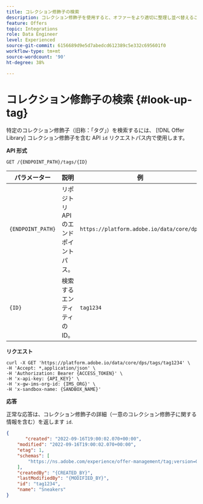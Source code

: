 ```yaml
---
title: コレクション修飾子の検索
description: コレクション修飾子を使用すると、オファーをより適切に整理し並べ替えることができます。
feature: Offers
topic: Integrations
role: Data Engineer
level: Experienced
source-git-commit: 6156689d9e5d7abedcd612389c5e332c695601f0
workflow-type: tm+mt
source-wordcount: '90'
ht-degree: 38%

---
```



# コレクション修飾子の検索 {#look-up-tag}

特定のコレクション修飾子（旧称：「タグ」）を検索するには、 [!DNL Offer Library] コレクション修飾子を含む API `id` リクエストパス内で使用します。

**API 形式**

```http
GET /{ENDPOINT_PATH}/tags/{ID}
```

| パラメーター | 説明 | 例 |
| --------- | ----------- | ------- |
| `{ENDPOINT_PATH}` | リポジトリ API のエンドポイントパス。 | `https://platform.adobe.io/data/core/dps` |
| `{ID}` | 検索するエンティティの ID。 | `tag1234` |

**リクエスト**

```shell
curl -X GET 'https://platform.adobe.io/data/core/dps/tags/tag1234' \
-H 'Accept: *,application/json' \
-H 'Authorization: Bearer {ACCESS_TOKEN}' \
-H 'x-api-key: {API_KEY}' \
-H 'x-gw-ims-org-id: {IMS_ORG}' \
-H 'x-sandbox-name: {SANDBOX_NAME}'
```

**応答**

正常な応答は、コレクション修飾子の詳細（一意のコレクション修飾子に関する情報を含む）を返します `id`.

```json
{
       "created": "2022-09-16T19:00:02.070+00:00",
    "modified": "2022-09-16T19:00:02.070+00:00",
    "etag": 1,
    "schemas": [
        "https://ns.adobe.com/experience/offer-management/tag;version=0.1"
    ],
    "createdBy": "{CREATED_BY}",
    "lastModifiedBy": "{MODIFIED_BY}",
    "id": "tag1234",
    "name": "Sneakers"
}
```

